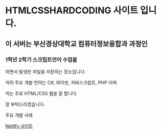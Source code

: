 # HTMLCSSHARDCODING 사이트 입니다.
<h2> 이 서버는 부산경상대학교 컴퓨터정보융합과 과정인</h2>
<h3>1학년 2학기 스크립트언어 수업을</h3>
</h3>하면서 발생한 파일을 저장하는 장소입니다.</h3>
<p>저의 주요 개발 언어는 C#, 파이썬, 자바스크립트, PHP 이며</p>
<p>저는 주로 HTML/CSS 웹을 잘 합니다.</p>
<p>잘 부탁드리겠습니다.</p>
<p>주요 개발 사례</p>
<a href = "https://jaehantv.github.io/HTMLCSSHARDCODING>GitHub 사이트</a>
<link href = "https://jaehantv.netlify.app/>Netlify 사이트</a>
